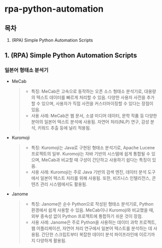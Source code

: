 # rpa-python-automation

## 목차

1. (RPA) Simple Python Automation Scripts

## 1. (RPA) Simple Python Automation Scripts

### 일본어 형태소 분석기

- MeCab

  > - 특징: MeCab은 고속으로 동작하는 오픈 소스 형태소 분석기로, 대용량의 텍스트 데이터를 빠르게 처리할 수 있음. 다양한 사용자 사전을 추가할 수 있으며, 사용자가 직접 사전을 커스터마이징할 수 있다는 장점이 있음.
  > - 사용 사례: MeCab은 웹 문서, 소셜 미디어 데이터, 문학 작품 등 다양한 분야의 일본어 텍스트 분석에 사용됨. 자연어 처리(NLP) 연구, 감성 분석, 키워드 추출 등에 널리 적용됨.

- Kuromoji

  > - 특징: Kuromoji는 Java로 구현된 형태소 분석기로, Apache Lucene 프로젝트의 일부. Kuromoji는 자바 기반의 시스템에 쉽게 통합될 수 있으며, MeCab과 비교할 때 구성이 간단하고 사용하기 쉽다는 특징이 있음.
  > - 사용 사례: Kuromoji는 주로 Java 기반의 검색 엔진, 데이터 분석 도구에서 일본어 텍스트 처리를 위해 사용됨. 또한, 비즈니스 인텔리전스, 콘텐츠 관리 시스템에서도 활용됨.

- Janome
  > - 특징: Janome은 순수 Python으로 작성된 형태소 분석기로, Python 환경에서 쉽게 사용할 수 있음. MeCab이나 Kuromoji와 비교했을 때, 외부 종속성 없이 Python 프로젝트에 통합하기 쉬운 것이 장점.
  > - 사용 사례: Janome은 주로 Python을 사용하는 데이터 과학 프로젝트, 웹 어플리케이션, 자연어 처리 연구에서 일본어 텍스트를 분석하는 데 사용됨. 간단한 스크립트부터 복잡한 데이터 분석 파이프라인에 이르기까지 다양하게 활용됨.
